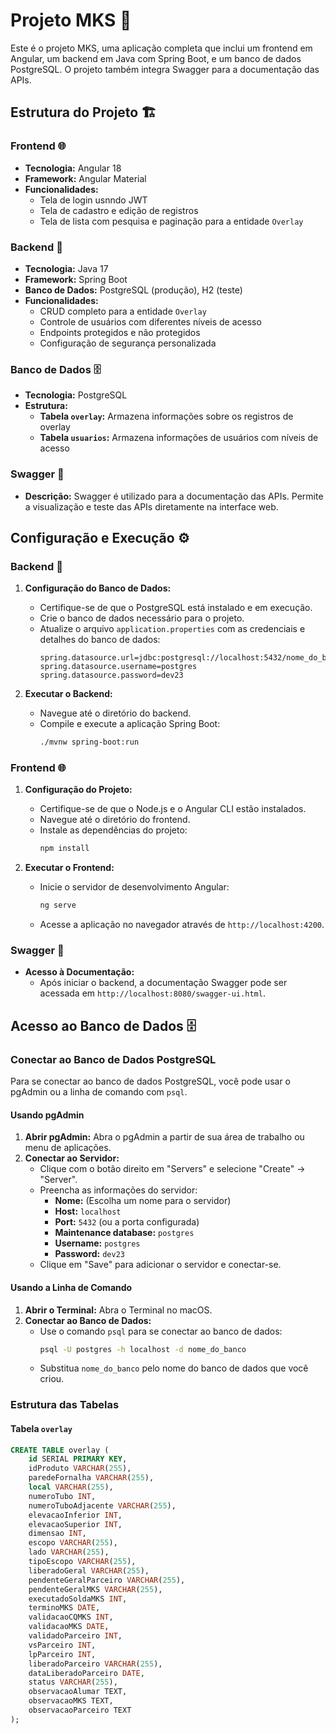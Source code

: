 # Projeto MKS 🚀

Este é o projeto MKS, uma aplicação completa que inclui um frontend em Angular, um backend em Java com Spring Boot, e um banco de dados PostgreSQL. O projeto também integra Swagger para a documentação das APIs.

## Estrutura do Projeto 🏗️

### Frontend 🌐

- **Tecnologia:** Angular 18
- **Framework:** Angular Material
- **Funcionalidades:**
  - Tela de login usnndo JWT
  - Tela de cadastro e edição de registros
  - Tela de lista com pesquisa e paginação para a entidade `Overlay`

### Backend 🔧

- **Tecnologia:** Java 17
- **Framework:** Spring Boot
- **Banco de Dados:** PostgreSQL (produção), H2 (teste)
- **Funcionalidades:**
  - CRUD completo para a entidade `Overlay`
  - Controle de usuários com diferentes níveis de acesso
  - Endpoints protegidos e não protegidos
  - Configuração de segurança personalizada

### Banco de Dados 🗄️

- **Tecnologia:** PostgreSQL
- **Estrutura:**
  - **Tabela `overlay`:** Armazena informações sobre os registros de overlay
  - **Tabela `usuarios`:** Armazena informações de usuários com níveis de acesso

### Swagger 📜

- **Descrição:** Swagger é utilizado para a documentação das APIs. Permite a visualização e teste das APIs diretamente na interface web.

## Configuração e Execução ⚙️

### Backend 🔧

1. **Configuração do Banco de Dados:**
   - Certifique-se de que o PostgreSQL está instalado e em execução.
   - Crie o banco de dados necessário para o projeto.
   - Atualize o arquivo `application.properties` com as credenciais e detalhes do banco de dados:
     ```properties
     spring.datasource.url=jdbc:postgresql://localhost:5432/nome_do_banco
     spring.datasource.username=postgres
     spring.datasource.password=dev23
     ```

2. **Executar o Backend:**
   - Navegue até o diretório do backend.
   - Compile e execute a aplicação Spring Boot:
     ```bash
     ./mvnw spring-boot:run
     ```

### Frontend 🌐

1. **Configuração do Projeto:**
   - Certifique-se de que o Node.js e o Angular CLI estão instalados.
   - Navegue até o diretório do frontend.
   - Instale as dependências do projeto:
     ```bash
     npm install
     ```

2. **Executar o Frontend:**
   - Inicie o servidor de desenvolvimento Angular:
     ```bash
     ng serve
     ```
   - Acesse a aplicação no navegador através de `http://localhost:4200`.

### Swagger 📜

- **Acesso à Documentação:**
  - Após iniciar o backend, a documentação Swagger pode ser acessada em `http://localhost:8080/swagger-ui.html`.

## Acesso ao Banco de Dados 🗄️

### Conectar ao Banco de Dados PostgreSQL

Para se conectar ao banco de dados PostgreSQL, você pode usar o pgAdmin ou a linha de comando com `psql`.

#### Usando pgAdmin

1. **Abrir pgAdmin:** Abra o pgAdmin a partir de sua área de trabalho ou menu de aplicações.
2. **Conectar ao Servidor:**
   - Clique com o botão direito em "Servers" e selecione "Create" -> "Server".
   - Preencha as informações do servidor:
     - **Nome:** (Escolha um nome para o servidor)
     - **Host:** `localhost`
     - **Port:** `5432` (ou a porta configurada)
     - **Maintenance database:** `postgres`
     - **Username:** `postgres`
     - **Password:** `dev23`
   - Clique em "Save" para adicionar o servidor e conectar-se.

#### Usando a Linha de Comando

1. **Abrir o Terminal:** Abra o Terminal no macOS.
2. **Conectar ao Banco de Dados:**
   - Use o comando `psql` para se conectar ao banco de dados:
     ```bash
     psql -U postgres -h localhost -d nome_do_banco
     ```
   - Substitua `nome_do_banco` pelo nome do banco de dados que você criou.

### Estrutura das Tabelas

#### Tabela `overlay`

```sql
CREATE TABLE overlay (
    id SERIAL PRIMARY KEY,
    idProduto VARCHAR(255),
    paredeFornalha VARCHAR(255),
    local VARCHAR(255),
    numeroTubo INT,
    numeroTuboAdjacente VARCHAR(255),
    elevacaoInferior INT,
    elevacaoSuperior INT,
    dimensao INT,
    escopo VARCHAR(255),
    lado VARCHAR(255),
    tipoEscopo VARCHAR(255),
    liberadoGeral VARCHAR(255),
    pendenteGeralParceiro VARCHAR(255),
    pendenteGeralMKS VARCHAR(255),
    executadoSoldaMKS INT,
    terminoMKS DATE,
    validacaoCQMKS INT,
    validacaoMKS DATE,
    validadoParceiro INT,
    vsParceiro INT,
    lpParceiro INT,
    liberadoParceiro VARCHAR(255),
    dataLiberadoParceiro DATE,
    status VARCHAR(255),
    observacaoAlumar TEXT,
    observacaoMKS TEXT,
    observacaoParceiro TEXT
);
